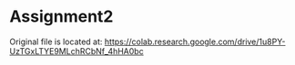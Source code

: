 # Assignment2
Original file is located at: https://colab.research.google.com/drive/1u8PY-UzTGxLTYE9MLchRCbNf_4hHA0bc
